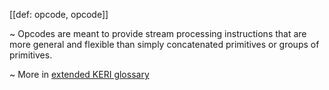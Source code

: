 [[def: opcode, opcode]]

~ Opcodes are meant to provide stream processing instructions that are more general and flexible than simply concatenated primitives or groups of primitives. 

~ More in <a href="https://weboftrust.github.io/WOT-terms/docs/glossary/opcode">extended KERI glossary</a>
